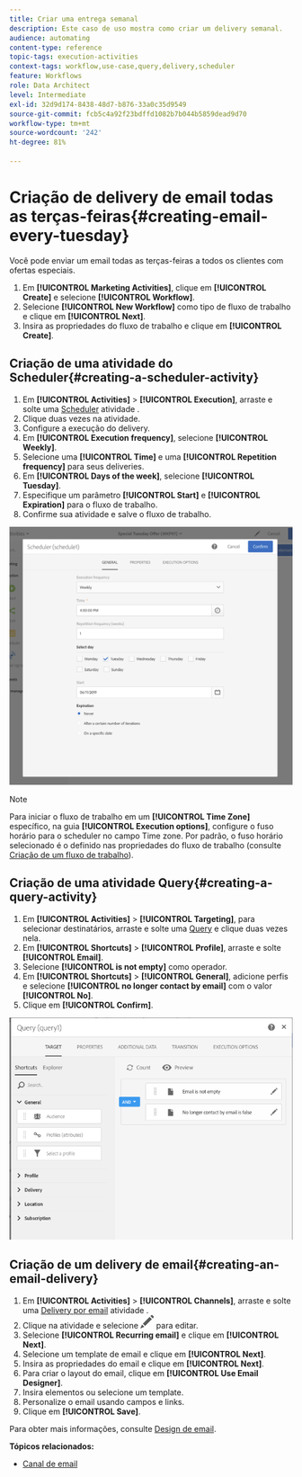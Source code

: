```yaml
---
title: Criar uma entrega semanal
description: Este caso de uso mostra como criar um delivery semanal.
audience: automating
content-type: reference
topic-tags: execution-activities
context-tags: workflow,use-case,query,delivery,scheduler
feature: Workflows
role: Data Architect
level: Intermediate
exl-id: 32d9d174-8438-48d7-b876-33a0c35d9549
source-git-commit: fcb5c4a92f23bdffd1082b7b044b5859dead9d70
workflow-type: tm+mt
source-wordcount: '242'
ht-degree: 81%

---
```


# Criação de delivery de email todas as terças-feiras{#creating-email-every-tuesday}

Você pode enviar um email todas as terças-feiras a todos os clientes com ofertas especiais.

1. Em **[!UICONTROL Marketing Activities]**, clique em **[!UICONTROL Create]** e selecione **[!UICONTROL Workflow]**.
1. Selecione **[!UICONTROL New Workflow]** como tipo de fluxo de trabalho e clique em **[!UICONTROL Next]**.
1. Insira as propriedades do fluxo de trabalho e clique em **[!UICONTROL Create]**.

## Criação de uma atividade do Scheduler{#creating-a-scheduler-activity}

1. Em **[!UICONTROL Activities]** > **[!UICONTROL Execution]**, arraste e solte uma [Scheduler](../../automating/using/scheduler.md) atividade .
1. Clique duas vezes na atividade.
1. Configure a execução do delivery.
1. Em **[!UICONTROL Execution frequency]**, selecione **[!UICONTROL Weekly]**.
1. Selecione uma **[!UICONTROL Time]** e uma **[!UICONTROL Repetition frequency]** para seus deliveries.
1. Em **[!UICONTROL Days of the week]**, selecione **[!UICONTROL Tuesday]**.
1. Especifique um parâmetro **[!UICONTROL Start]** e **[!UICONTROL Expiration]** para o fluxo de trabalho.
1. Confirme sua atividade e salve o fluxo de trabalho.

![](assets/scheduler_properties.png)

>[!NOTE]
>
>Para iniciar o fluxo de trabalho em um **[!UICONTROL Time Zone]** específico, na guia **[!UICONTROL Execution options]**, configure o fuso horário para o scheduler no campo Time zone. Por padrão, o fuso horário selecionado é o definido nas propriedades do fluxo de trabalho (consulte [Criação de um fluxo de trabalho](../../automating/using/building-a-workflow.md)).

## Criação de uma atividade Query{#creating-a-query-activity}

1. Em **[!UICONTROL Activities]** > **[!UICONTROL Targeting]**, para selecionar destinatários, arraste e solte uma [Query](../../automating/using/query.md) e clique duas vezes nela.
1. Em **[!UICONTROL Shortcuts]** > **[!UICONTROL Profile]**, arraste e solte **[!UICONTROL Email]**.
1. Selecione **[!UICONTROL is not empty]** como operador.
1. Em **[!UICONTROL Shortcuts]** > **[!UICONTROL General]**, adicione perfis e selecione **[!UICONTROL no longer contact by email]** com o valor **[!UICONTROL No]**.
1. Clique em **[!UICONTROL Confirm]**.

![](assets/wf-complement-query.png)

## Criação de um delivery de email{#creating-an-email-delivery}

1. Em **[!UICONTROL Activities]** > **[!UICONTROL Channels]**, arraste e solte uma [Delivery por email](../../automating/using/email-delivery.md) atividade .
1. Clique na atividade e selecione ![](assets/edit_darkgrey-24px.png) para editar.
1. Selecione **[!UICONTROL Recurring email]** e clique em **[!UICONTROL Next]**.
1. Selecione um template de email e clique em **[!UICONTROL Next]**.
1. Insira as propriedades do email e clique em **[!UICONTROL Next]**.
1. Para criar o layout do email, clique em **[!UICONTROL Use Email Designer]**.
1. Insira elementos ou selecione um template.
1. Personalize o email usando campos e links.
1. Clique em **[!UICONTROL Save]**.

Para obter mais informações, consulte [Design de email](../../designing/using/designing-from-scratch.md#designing-an-email-content-from-scratch).

**Tópicos relacionados:**

* [Canal de email](../../channels/using/creating-an-email.md)
